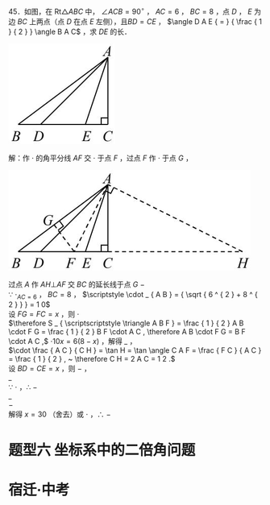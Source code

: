 45．如图，在 $\mathrm { R t } \triangle A B C$ 中， $\angle A C B = 9 0 ^ { \circ }$ ， $A C { = } 6$ ， $B C { = } 8$ ，点 $D$ ， $E$ 为边 $B C$ 上两点（点 $D$ 在点 $E$ 左侧），且$B D { = } C E$ ， $\angle D A E { = } { \frac { 1 } { 2 } } \angle B A C$ ，求 $D E$ 的长．

![](<../../qs_image_DB/专题1-6_二倍角的解题策略：倍半角模型与绝配角（解析版）_/b5be6013c3d8278f69358b961b1fca7d7355866c206cfafe1c0e0b285528d424.jpg>)

解：作 $\cdot$ 的角平分线 $A F$ 交 $\cdot$ 于点 $F$ ，过点 $F$ 作 $\cdot$ 于点 $G$ ，

![](<../../qs_image_DB/专题1-6_二倍角的解题策略：倍半角模型与绝配角（解析版）_/0cb615e4e8e53af76eba94891663af8f59faff2c70759d0d40f2b0aed11875c4.jpg>)

过点 $A$ 作 $A H \bot A F$ 交 $B C$ 的延长线于点 $G$ $-$   
∵ $\cdot _ { A C = 6 }$ ， $B C { = } 8$ ， $\scriptstyle \cdot _ { A B } = { \sqrt { 6 ^ { 2 } + 8 ^ { 2 } } } = 1 0$   
设 $F G { = } F C { = } x$ ，则 $\cdot$   
$\therefore S _ { \scriptscriptstyle \triangle A B F } = \frac { 1 } { 2 } A B \cdot F G = \frac { 1 } { 2 } B F \cdot A C , \therefore A B \cdot F G = B F \cdot A C ,$ $\cdot 1 0 x { = } 6 \left( 8 - x \right)$ ，解得 $\_$ ，   
$\cdot \frac { A C } { C H } = \tan H = \tan \angle C A F = \frac { F C } { A C } = \frac { 1 } { 2 } , ~ \therefore C H = 2 A C = 1 2 .$   
设 $B D { = } C E { = } x$ ，则 $-$ ，   
$\_$   
∵ $\cdot$ ，∴ $-$   
$\_$   
$-$   
解得 $x { = } 3 0$ （舍去）或 $\cdot$ ，∴ $-$

# 题型六 坐标系中的二倍角问题

# 宿迁·中考
